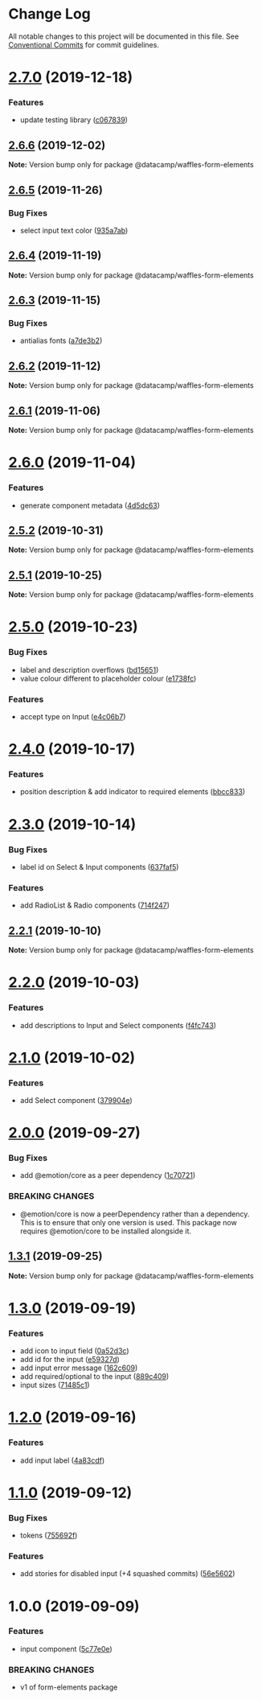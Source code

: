 # Change Log

All notable changes to this project will be documented in this file.
See [Conventional Commits](https://conventionalcommits.org) for commit guidelines.

# [2.7.0](https://github.com/datacamp-engineering/design-system/tree/master/packages/react-components/form-elements/compare/@datacamp/waffles-form-elements@2.6.6...@datacamp/waffles-form-elements@2.7.0) (2019-12-18)


### Features

* update testing library ([c067839](https://github.com/datacamp-engineering/design-system/tree/master/packages/react-components/form-elements/commit/c067839))





## [2.6.6](https://github.com/datacamp-engineering/design-system/tree/master/packages/react-components/form-elements/compare/@datacamp/waffles-form-elements@2.6.5...@datacamp/waffles-form-elements@2.6.6) (2019-12-02)

**Note:** Version bump only for package @datacamp/waffles-form-elements





## [2.6.5](https://github.com/datacamp-engineering/design-system/tree/master/packages/react-components/form-elements/compare/@datacamp/waffles-form-elements@2.6.4...@datacamp/waffles-form-elements@2.6.5) (2019-11-26)


### Bug Fixes

* select input text color ([935a7ab](https://github.com/datacamp-engineering/design-system/tree/master/packages/react-components/form-elements/commit/935a7ab))





## [2.6.4](https://github.com/datacamp-engineering/design-system/tree/master/packages/react-components/form-elements/compare/@datacamp/waffles-form-elements@2.6.3...@datacamp/waffles-form-elements@2.6.4) (2019-11-19)

**Note:** Version bump only for package @datacamp/waffles-form-elements





## [2.6.3](https://github.com/datacamp-engineering/design-system/tree/master/packages/react-components/form-elements/compare/@datacamp/waffles-form-elements@2.6.2...@datacamp/waffles-form-elements@2.6.3) (2019-11-15)


### Bug Fixes

* antialias fonts ([a7de3b2](https://github.com/datacamp-engineering/design-system/tree/master/packages/react-components/form-elements/commit/a7de3b2))





## [2.6.2](https://github.com/datacamp-engineering/design-system/tree/master/packages/react-components/form-elements/compare/@datacamp/waffles-form-elements@2.6.1...@datacamp/waffles-form-elements@2.6.2) (2019-11-12)

**Note:** Version bump only for package @datacamp/waffles-form-elements





## [2.6.1](https://github.com/datacamp-engineering/design-system/tree/master/packages/react-components/form-elements/compare/@datacamp/waffles-form-elements@2.6.0...@datacamp/waffles-form-elements@2.6.1) (2019-11-06)

**Note:** Version bump only for package @datacamp/waffles-form-elements





# [2.6.0](https://github.com/datacamp-engineering/design-system/tree/master/packages/react-components/form-elements/compare/@datacamp/waffles-form-elements@2.5.2...@datacamp/waffles-form-elements@2.6.0) (2019-11-04)


### Features

* generate component metadata ([4d5dc63](https://github.com/datacamp-engineering/design-system/tree/master/packages/react-components/form-elements/commit/4d5dc63))





## [2.5.2](https://github.com/datacamp-engineering/design-system/tree/master/packages/react-components/form-elements/compare/@datacamp/waffles-form-elements@2.5.1...@datacamp/waffles-form-elements@2.5.2) (2019-10-31)

**Note:** Version bump only for package @datacamp/waffles-form-elements





## [2.5.1](https://github.com/datacamp-engineering/design-system/tree/master/packages/react-components/form-elements/compare/@datacamp/waffles-form-elements@2.5.0...@datacamp/waffles-form-elements@2.5.1) (2019-10-25)

**Note:** Version bump only for package @datacamp/waffles-form-elements





# [2.5.0](https://github.com/datacamp-engineering/design-system/tree/master/packages/react-components/form-elements/compare/@datacamp/waffles-form-elements@2.4.0...@datacamp/waffles-form-elements@2.5.0) (2019-10-23)


### Bug Fixes

* label and description overflows ([bd15651](https://github.com/datacamp-engineering/design-system/tree/master/packages/react-components/form-elements/commit/bd15651))
* value colour different to placeholder colour ([e1738fc](https://github.com/datacamp-engineering/design-system/tree/master/packages/react-components/form-elements/commit/e1738fc))


### Features

* accept type on Input ([e4c06b7](https://github.com/datacamp-engineering/design-system/tree/master/packages/react-components/form-elements/commit/e4c06b7))





# [2.4.0](https://github.com/datacamp-engineering/design-system/tree/master/packages/react-components/form-elements/compare/@datacamp/waffles-form-elements@2.3.0...@datacamp/waffles-form-elements@2.4.0) (2019-10-17)


### Features

* position description & add indicator to required elements ([bbcc833](https://github.com/datacamp-engineering/design-system/tree/master/packages/react-components/form-elements/commit/bbcc833))





# [2.3.0](https://github.com/datacamp-engineering/design-system/tree/master/packages/react-components/form-elements/compare/@datacamp/waffles-form-elements@2.2.1...@datacamp/waffles-form-elements@2.3.0) (2019-10-14)


### Bug Fixes

* label id on Select & Input components ([637faf5](https://github.com/datacamp-engineering/design-system/tree/master/packages/react-components/form-elements/commit/637faf5))


### Features

* add RadioList & Radio components ([714f247](https://github.com/datacamp-engineering/design-system/tree/master/packages/react-components/form-elements/commit/714f247))





## [2.2.1](https://github.com/datacamp-engineering/design-system/tree/master/packages/react-components/form-elements/compare/@datacamp/waffles-form-elements@2.2.0...@datacamp/waffles-form-elements@2.2.1) (2019-10-10)

**Note:** Version bump only for package @datacamp/waffles-form-elements





# [2.2.0](https://github.com/datacamp-engineering/design-system/tree/master/packages/react-components/form-elements/compare/@datacamp/waffles-form-elements@2.1.0...@datacamp/waffles-form-elements@2.2.0) (2019-10-03)


### Features

* add descriptions to Input and Select components ([f4fc743](https://github.com/datacamp-engineering/design-system/tree/master/packages/react-components/form-elements/commit/f4fc743))





# [2.1.0](https://github.com/datacamp-engineering/design-system/tree/master/packages/react-components/form-elements/compare/@datacamp/waffles-form-elements@2.0.0...@datacamp/waffles-form-elements@2.1.0) (2019-10-02)


### Features

* add Select component ([379904e](https://github.com/datacamp-engineering/design-system/tree/master/packages/react-components/form-elements/commit/379904e))





# [2.0.0](https://github.com/datacamp-engineering/design-system/tree/master/packages/react-components/form-elements/compare/@datacamp/waffles-form-elements@1.3.1...@datacamp/waffles-form-elements@2.0.0) (2019-09-27)


### Bug Fixes

* add @emotion/core as a peer dependency ([1c70721](https://github.com/datacamp-engineering/design-system/tree/master/packages/react-components/form-elements/commit/1c70721))


### BREAKING CHANGES

* @emotion/core is now a peerDependency rather than a 
dependency. This is to ensure that only one version is used. This 
package now requires @emotion/core to be installed alongside it.





## [1.3.1](https://github.com/datacamp-engineering/design-system/tree/master/packages/react-components/form-elements/compare/@datacamp/waffles-form-elements@1.3.0...@datacamp/waffles-form-elements@1.3.1) (2019-09-25)

**Note:** Version bump only for package @datacamp/waffles-form-elements





# [1.3.0](https://github.com/datacamp-engineering/design-system/tree/master/packages/react-components/form-elements/compare/@datacamp/waffles-form-elements@1.2.0...@datacamp/waffles-form-elements@1.3.0) (2019-09-19)


### Features

* add icon to input field ([0a52d3c](https://github.com/datacamp-engineering/design-system/tree/master/packages/react-components/form-elements/commit/0a52d3c))
* add id for the input ([e59327d](https://github.com/datacamp-engineering/design-system/tree/master/packages/react-components/form-elements/commit/e59327d))
* add input error message ([162c609](https://github.com/datacamp-engineering/design-system/tree/master/packages/react-components/form-elements/commit/162c609))
* add required/optional to the input ([889c409](https://github.com/datacamp-engineering/design-system/tree/master/packages/react-components/form-elements/commit/889c409))
* input sizes ([71485c1](https://github.com/datacamp-engineering/design-system/tree/master/packages/react-components/form-elements/commit/71485c1))





# [1.2.0](https://github.com/datacamp-engineering/design-system/tree/master/packages/react-components/form-elements/compare/@datacamp/waffles-form-elements@1.1.0...@datacamp/waffles-form-elements@1.2.0) (2019-09-16)


### Features

* add input label ([4a83cdf](https://github.com/datacamp-engineering/design-system/tree/master/packages/react-components/form-elements/commit/4a83cdf))





# [1.1.0](https://github.com/datacamp-engineering/design-system/tree/master/packages/react-components/form-elements/compare/@datacamp/waffles-form-elements@1.0.0...@datacamp/waffles-form-elements@1.1.0) (2019-09-12)


### Bug Fixes

* tokens ([755692f](https://github.com/datacamp-engineering/design-system/tree/master/packages/react-components/form-elements/commit/755692f))


### Features

* add stories for disabled input (+4 squashed commits) ([56e5602](https://github.com/datacamp-engineering/design-system/tree/master/packages/react-components/form-elements/commit/56e5602))





# 1.0.0 (2019-09-09)


### Features

* input component ([5c77e0e](https://github.com/datacamp-engineering/design-system/tree/master/packages/react-components/form-elements/commit/5c77e0e))


### BREAKING CHANGES

* v1 of form-elements package
